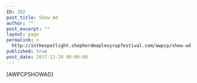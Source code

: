 ```yaml
---
ID: 202
post_title: Show Ad
author: ""
post_excerpt: ""
layout: page
permalink: >
  http://inthespotlight.shepherdmaplesyrupfestival.com/awpcp/show-ad
published: true
post_date: 2017-12-20 00:00:00
---
```

[AWPCPSHOWAD]